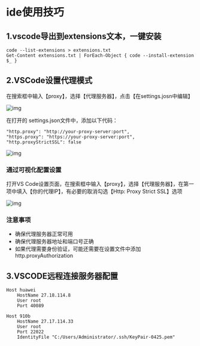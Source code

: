 # ide使用技巧

## 1.vscode导出到extensions文本，一键安装

```
code --list-extensions > extensions.txt
Get-Content extensions.txt | ForEach-Object { code --install-extension $_ }
```

## 2.VSCode设置代理模式

在搜索框中输入【proxy】，选择【代理服务器】，点击【在settings.josn中编辑】

![img](https://pic4.zhimg.com/v2-161486eb15e83b2f2bf26707ca355197_1440w.jpg)

在打开的 settings.json文件中，添加以下代码：

```
"http.proxy": "http://your-proxy-server:port",
"https.proxy": "https://your-proxy-server:port",
"http.proxyStrictSSL": false
```

![img](https://pic4.zhimg.com/v2-41851c820e2a3e98f395876482e3d1af_1440w.jpg)

### 通过可视化配置设置

打开VS Code设置页面，在搜索框中输入【proxy】，选择【代理服务器】，在第一项中填入【你的代理IP】，有必要的取消勾选【Http: Proxy Strict SSL】选项

![img](https://pic3.zhimg.com/v2-4823b794928dbdf23b5043655f8d2d9a_1440w.jpg)

### 注意事项

- 确保代理服务器正常可用
- 确保代理服务器地址和端口号正确
- 如果代理需要身份验证，可能还需要在设置文件中添加 http.proxyAuthorization

## 3.VSCODE远程连接服务器配置

```
Host huawei
    HostName 27.18.114.8
    User root
    Port 40089

Host 910b
    HostName 27.17.114.33
    User root
    Port 22022
    IdentityFile "C:/Users/Administrator/.ssh/KeyPair-0425.pem"
```

